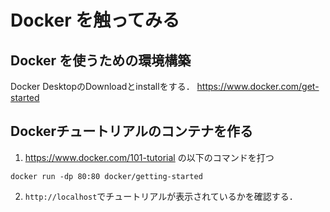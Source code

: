 # Docker を触ってみる

## Docker を使うための環境構築
Docker DesktopのDownloadとinstallをする．
https://www.docker.com/get-started

## Dockerチュートリアルのコンテナを作る

1. https://www.docker.com/101-tutorial
の以下のコマンドを打つ

`docker run -dp 80:80 docker/getting-started`

2. `http://localhost`でチュートリアルが表示されているかを確認する．
